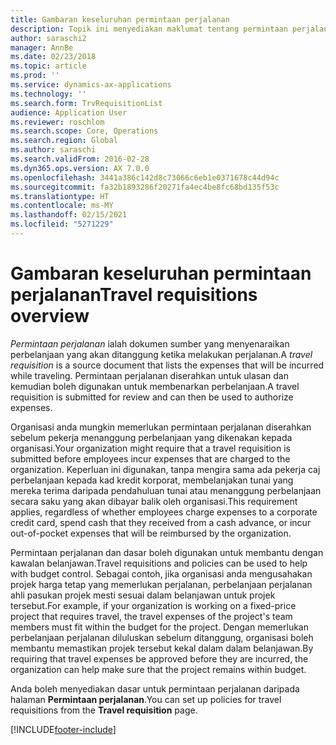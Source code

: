 ```yaml
---
title: Gambaran keseluruhan permintaan perjalanan
description: Topik ini menyediakan maklumat tentang permintaan perjalanan. Dokumen permintaan perjalanan merancang perbelanjaan perjalanan.
author: saraschi2
manager: AnnBe
ms.date: 02/23/2018
ms.topic: article
ms.prod: ''
ms.service: dynamics-ax-applications
ms.technology: ''
ms.search.form: TrvRequisitionList
audience: Application User
ms.reviewer: roschlom
ms.search.scope: Core, Operations
ms.search.region: Global
ms.author: saraschi
ms.search.validFrom: 2016-02-28
ms.dyn365.ops.version: AX 7.0.0
ms.openlocfilehash: 3441a386c142d8c73066c6eb1e0371678c44d94c
ms.sourcegitcommit: fa32b1893286f20271fa4ec4be8fc68bd135f53c
ms.translationtype: HT
ms.contentlocale: ms-MY
ms.lasthandoff: 02/15/2021
ms.locfileid: "5271229"
---
```

# <a name="travel-requisitions-overview"></a><span data-ttu-id="a353a-104">Gambaran keseluruhan permintaan perjalanan</span><span class="sxs-lookup"><span data-stu-id="a353a-104">Travel requisitions overview</span></span>

<span data-ttu-id="a353a-105">*Permintaan perjalanan* ialah dokumen sumber yang menyenaraikan perbelanjaan yang akan ditanggung ketika melakukan perjalanan.</span><span class="sxs-lookup"><span data-stu-id="a353a-105">A *travel requisition* is a source document that lists the expenses that will be incurred while traveling.</span></span> <span data-ttu-id="a353a-106">Permintaan perjalanan diserahkan untuk ulasan dan kemudian boleh digunakan untuk membenarkan perbelanjaan.</span><span class="sxs-lookup"><span data-stu-id="a353a-106">A travel requisition is submitted for review and can then be used to authorize expenses.</span></span>

<span data-ttu-id="a353a-107">Organisasi anda mungkin memerlukan permintaan perjalanan diserahkan sebelum pekerja menanggung perbelanjaan yang dikenakan kepada organisasi.</span><span class="sxs-lookup"><span data-stu-id="a353a-107">Your organization might require that a travel requisition is submitted before employees incur expenses that are charged to the organization.</span></span> <span data-ttu-id="a353a-108">Keperluan ini digunakan, tanpa mengira sama ada pekerja caj perbelanjaan kepada kad kredit korporat, membelanjakan tunai yang mereka terima daripada pendahuluan tunai atau menanggung perbelanjaan secara saku yang akan dibayar balik oleh organisasi.</span><span class="sxs-lookup"><span data-stu-id="a353a-108">This requirement applies, regardless of whether employees charge expenses to a corporate credit card, spend cash that they received from a cash advance, or incur out-of-pocket expenses that will be reimbursed by the organization.</span></span>

<span data-ttu-id="a353a-109">Permintaan perjalanan dan dasar boleh digunakan untuk membantu dengan kawalan belanjawan.</span><span class="sxs-lookup"><span data-stu-id="a353a-109">Travel requisitions and policies can be used to help with budget control.</span></span> <span data-ttu-id="a353a-110">Sebagai contoh, jika organisasi anda mengusahakan projek harga tetap yang memerlukan perjalanan, perbelanjaan perjalanan ahli pasukan projek mesti sesuai dalam belanjawan untuk projek tersebut.</span><span class="sxs-lookup"><span data-stu-id="a353a-110">For example, if your organization is working on a fixed-price project that requires travel, the travel expenses of the project's team members must fit within the budget for the project.</span></span> <span data-ttu-id="a353a-111">Dengan memerlukan perbelanjaan perjalanan diluluskan sebelum ditanggung, organisasi boleh membantu memastikan projek tersebut kekal dalam dalam belanjawan.</span><span class="sxs-lookup"><span data-stu-id="a353a-111">By requiring that travel expenses be approved before they are incurred, the organization can help make sure that the project remains within budget.</span></span>

<span data-ttu-id="a353a-112">Anda boleh menyediakan dasar untuk permintaan perjalanan daripada halaman **Permintaan perjalanan**.</span><span class="sxs-lookup"><span data-stu-id="a353a-112">You can set up policies for travel requisitions from the **Travel requisition** page.</span></span>


[!INCLUDE[footer-include](../includes/footer-banner.md)]